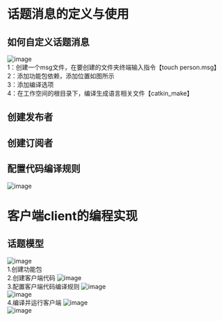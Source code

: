 # 话题消息的定义与使用
## 如何自定义话题消息
![image](https://github.com/user-attachments/assets/e4d8caf8-37dd-448e-a632-56a2bbdd19c2)  
1：创建一个msg文件，在要创建的文件夹终端输入指令【touch person.msg】  
2：添加功能包依赖，添加位置如图所示  
3：添加编译选项  
4：在工作空间的根目录下，编译生成语言相关文件【catkin_make】  
## 创建发布者  
## 创建订阅者  
## 配置代码编译规则  
![image](https://github.com/user-attachments/assets/6df6362f-4aae-4715-994b-8214c29b0f91)  

# 客户端client的编程实现  
## 话题模型
![image](https://github.com/user-attachments/assets/3bb3fd85-a849-48b6-bff4-3e4a98c3be40)  
1.创建功能包  
2.创建客户端代码
![image](https://github.com/user-attachments/assets/35970ed8-d05e-4867-9079-b72e3f5c03a6)  
3.配置客户端代码编译规则
![image](https://github.com/user-attachments/assets/14ef5de8-7a71-47a0-9f4f-b8dce6e7d94f)  
![image](https://github.com/user-attachments/assets/abe0bc13-1ca0-43a8-bde9-357137b37bcf)  
4.编译并运行客户端
![image](https://github.com/user-attachments/assets/b85de080-54e8-4aad-84fb-efa068019864)  
![image](https://github.com/user-attachments/assets/00b0271b-9547-4a34-8098-a96e4e307991)  





